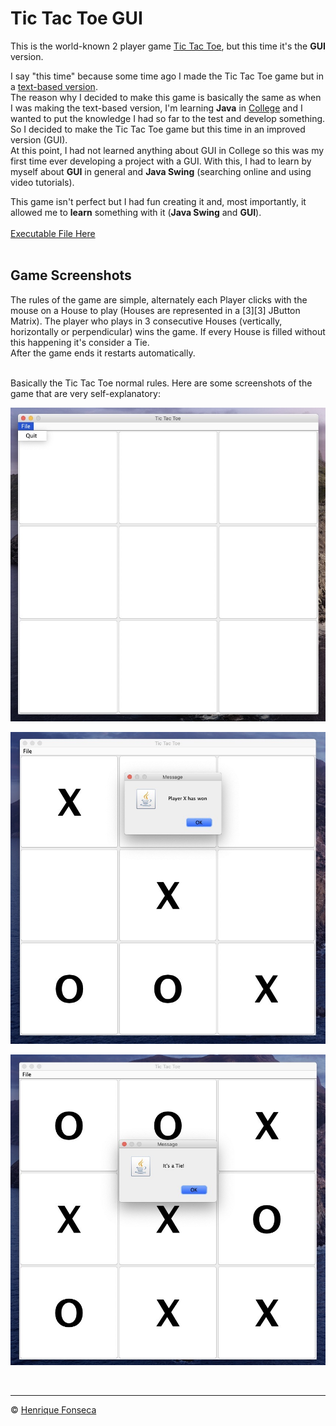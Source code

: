 # Tic Tac Toe GUI

This is the world-known 2 player game [Tic Tac Toe](), but this time it's the **GUI** version. <br>


I say "this time" because some time ago I made the Tic Tac Toe game but in a [text-based version](https://github.com/henrique-efonseca/Portfolio/tree/master/Tic-Tac-Toe). <br>
The reason why I decided to make this game is basically the same as when I was making the text-based version, I'm learning **Java** in [College](https://github.com/henrique-efonseca/College-Projects) and I wanted to put the knowledge I had so far to the test and develop something. So I decided to make the Tic Tac Toe game but this time in an improved version (GUI). <br>
At this point, I had not learned anything about GUI in College so this was my first time ever developing a project with a GUI. With this, I had to learn by myself about **GUI** in general and **Java Swing** (searching online and using video tutorials). <br>


This game isn't perfect but I had fun creating it and, most importantly, it allowed me to **learn** something with it (**Java Swing** and **GUI**). <br>  <br>
[Executable File Here](https://github.com/henrique-efonseca/Portfolio/blob/master/Tic-Tac-Toe-GUI/TicTacToe.jar) <br> <br>

## Game Screenshots

The rules of the game are simple, alternately each Player clicks with the mouse on a House to play (Houses are represented in a [3][3] JButton Matrix).
The player who plays in 3 consecutive Houses (vertically, horizontally or perpendicular) wins the game.
If every House is filled without this happening it's consider a Tie. <br>
After the game ends it restarts automatically. <br> <br>

Basically the Tic Tac Toe normal rules.
Here are some screenshots of the game that are very self-explanatory:
<br>

![](https://github.com/henrique-efonseca/Portfolio/blob/master/Tic-Tac-Toe-GUI/img/game_initial_board.jpeg)
<br>

![](https://github.com/henrique-efonseca/Portfolio/blob/master/Tic-Tac-Toe-GUI/img/game_over.jpeg)
<br>

![](https://github.com/henrique-efonseca/Portfolio/blob/master/Tic-Tac-Toe-GUI/img/game_tie.jpeg)
<br>



<br>


---

© [Henrique Fonseca](https://github.com/henrique-efonseca)

